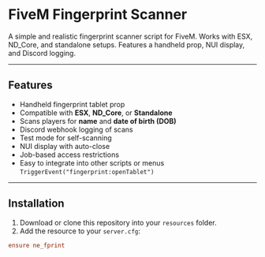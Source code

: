 # FiveM Fingerprint Scanner

A simple and realistic fingerprint scanner script for FiveM. Works with ESX, ND_Core, and standalone setups. Features a handheld prop, NUI display, and Discord logging.

---

## Features

- Handheld fingerprint tablet prop
- Compatible with **ESX**, **ND_Core**, or **Standalone**
- Scans players for **name** and **date of birth (DOB)**
- Discord webhook logging of scans
- Test mode for self-scanning
- NUI display with auto-close
- Job-based access restrictions
- Easy to integrate into other scripts or menus
```TriggerEvent("fingerprint:openTablet")```

---

## Installation

1. Download or clone this repository into your `resources` folder.
2. Add the resource to your `server.cfg`:

```cfg
ensure ne_fprint
```